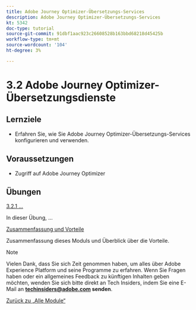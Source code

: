 ```yaml
---
title: Adobe Journey Optimizer-Übersetzungs-Services
description: Adobe Journey Optimizer-Übersetzungs-Services
kt: 5342
doc-type: tutorial
source-git-commit: 91dbf1aac923c26608528b163bbd68218d45425b
workflow-type: tm+mt
source-wordcount: '104'
ht-degree: 3%

---
```


# 3.2 Adobe Journey Optimizer-Übersetzungsdienste

## Lernziele

- Erfahren Sie, wie Sie Adobe Journey Optimizer-Übersetzungs-Services konfigurieren und verwenden.

## Voraussetzungen

- Zugriff auf Adobe Journey Optimizer

## Übungen

[3.2.1 …](./ex1.md)

In dieser Übung, …

[Zusammenfassung und Vorteile](./summary.md)

Zusammenfassung dieses Moduls und Überblick über die Vorteile.

>[!NOTE]
>
>Vielen Dank, dass Sie sich Zeit genommen haben, um alles über Adobe Experience Platform und seine Programme zu erfahren. Wenn Sie Fragen haben oder ein allgemeines Feedback zu künftigen Inhalten geben möchten, wenden Sie sich bitte direkt an Tech Insiders, indem Sie eine E-Mail an **techinsiders@adobe.com senden**.

[Zurück zu „Alle Module“](../../../overview.md)
